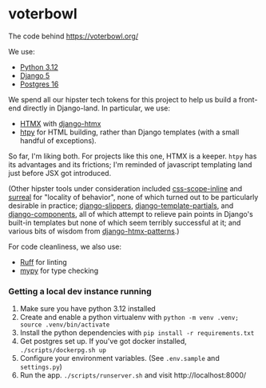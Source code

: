 # voterbowl

The code behind https://voterbowl.org/

We use:

- [Python 3.12](https://www.python.org/)
- [Django 5](https://www.djangoproject.com/)
- [Postgres 16](https://www.postgresql.org/)

We spend all our hipster tech tokens for this project to help us build a front-end directly in Django-land. In particular, we use:

- [HTMX](https://htmx.org/) with [django-htmx](https://github.com/adamchainz/django-htmx)
- [htpy](https://htpy.dev/) for HTML building, rather than Django templates (with a small handful of exceptions).

So far, I'm liking both. For projects like this one, HTMX is a keeper. `htpy` has its advantages and its frictions; I'm reminded of javascript templating land just before JSX got introduced.

(Other hipster tools under consideration included [css-scope-inline](https://github.com/gnat/css-scope-inline) and [surreal](https://github.com/gnat/surreal?tab=readme-ov-file) for "locality of behavior", none of which turned out to be particularly desirable in practice; [django-slippers](https://github.com/mixxorz/slippers), [django-template-partials](https://github.com/carltongibson/django-template-partials), and [django-components](https://github.com/EmilStenstrom/django-components), all of which attempt to relieve pain points in Django's built-in templates but none of which seem terribly successful at it; and various bits of wisdom from [django-htmx-patterns](https://github.com/spookylukey/django-htmx-patterns/).)

For code cleanliness, we also use:

- [Ruff](https://github.com/astral-sh/ruff) for linting
- [mypy](https://mypy-lang.org/) for type checking

### Getting a local dev instance running

1. Make sure you have python 3.12 installed
1. Create and enable a python virtualenv with `python -m venv .venv; source .venv/bin/activate`
1. Install the python dependencies with `pip install -r requirements.txt`
1. Get postgres set up. If you've got docker installed, `./scripts/dockerpg.sh up`
1. Configure your environment variables. (See `.env.sample` and `settings.py`)
1. Run the app. `./scripts/runserver.sh` and visit http://localhost:8000/
